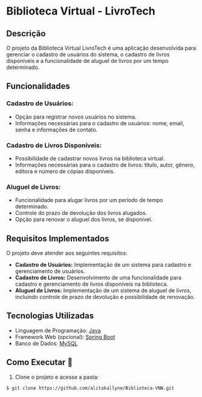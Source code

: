 # Biblioteca Virtual - LivroTech

## Descrição

O projeto da Biblioteca Virtual LivroTech é uma aplicação desenvolvida para gerenciar o cadastro de usuários do sistema, o cadastro de livros disponíveis e a funcionalidade de aluguel de livros por um tempo determinado.

## Funcionalidades

### Cadastro de Usuários:

- Opção para registrar novos usuários no sistema.
- Informações necessárias para o cadastro de usuários: nome, email, senha e informações de contato.

### Cadastro de Livros Disponíveis:

- Possibilidade de cadastrar novos livros na biblioteca virtual.
- Informações necessárias para o cadastro de livros: título, autor, gênero, editora e número de cópias disponíveis.

### Aluguel de Livros:

- Funcionalidade para alugar livros por um período de tempo determinado.
- Controle do prazo de devolução dos livros alugados.
- Opção para renovar o aluguel dos livros, se disponível.

## Requisitos Implementados

O projeto deve atender aos seguintes requisitos:

- **Cadastro de Usuários:** Implementação de um sistema para cadastro e gerenciamento de usuários.
- **Cadastro de Livros:** Desenvolvimento de uma funcionalidade para cadastro e gerenciamento de livros disponíveis na biblioteca.
- **Aluguel de Livros:** Implementação de um sistema de aluguel de livros, incluindo controle de prazo de devolução e possibilidade de renovação.

## Tecnologias Utilizadas

- Linguagem de Programação: [Java](https://www.java.com/)
- Framework Web (opcional): [Spring Boot](https://spring.io/projects/spring-boot)
- Banco de Dados: [MySQL](https://www.mysql.com/)

## Como Executar 🚀 

1. Clone o projeto e acesse a pasta:

```bash
$ git clone https://github.com/alitakallyne/Biblioteca-VNW.git
